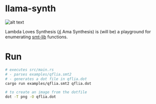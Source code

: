 # llama-synth
![alt text](https://github.com/FedericoAureliano/llama-synth/blob/master/images/llama.jpg "Logo by Elizabeth Polgreen")

Lambda Loves Synthesis ([ʎ](https://en.wikipedia.org/wiki/Ye%C3%ADsmo) Ama Synthesis) is (will be) a playground for enumerating [smt-lib](http://smtlib.cs.uiowa.edu/index.shtml) functions.

# Run
```sh
# executes src/main.rs
# - parses examples/qflia.smt2
# - generates a dot file in qflia.dot
cargo run examples/qflia.smt2 qflia.dot

# to create an image from the dotfile
dot -T png -O qflia.dot
```